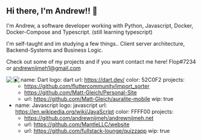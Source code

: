 ## Hi there, I'm Andrew!! 👋

I'm Andrew, a software developer working with Python, Javascript, Docker, Docker-Compose and  Typescript. (still learning typescript)

I'm self-taught and im studying a few things.. Client server architecture, Backend-Systems and Business Logic.

Check out some of my projects and if you want contact me here! Flop#7234 or andrewnijmeh1@gmail.com

<img align="left" src="https://github-readme-stats.vercel.app/api?username=andrewnijmeh&count_private=true&line_height=21&show_icons=true&hide_border=true"/>
<img align="left" src="https://github-readme-stats.vercel.app/api/top-langs/?username=andrewnijmeh&layout=compact&card_width=250&hide_border=true"/>

 - name: Dart
  logo: dart
  url: https://dart.dev/
  color: 52C0F2
  projects:
    - https://github.com/fluttercommunity/import_sorter
    - https://github.com/Matt-Gleich/Personal-Site
    - url: https://github.com/Matt-Gleich/auralite-mobile
      wip: true
- name: Javascript
  logo: javascript
  url: https://en.wikipedia.org/wiki/JavaScript
  color: FFFF00
  projects:
    - https://github.com/andrewnijmeh/andrewnijmeh.net
    - url: https://github.com/MantleLLC/website
    - url: https://github.com/fullstack-lounge/quizzapp
      wip: true
